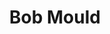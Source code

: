 ---
title: "Bob Mould"
summary: "American guitarist, producer and singer-songwriter born October 16, 1960 in Malone, New York. As well as his own well-known musical projects, Mould also co-founded . Previously worked at a St. Paul record store in the late 1970s."
image: "bob-mould.jpg"
---